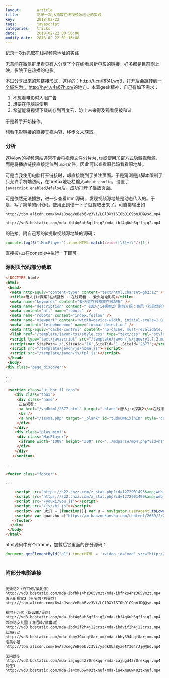 ```yaml
---
layout:       article
title:        记录一次js抓取在线视频源地址的实践
key:          2018-02-22
tags:         javascript
categories:   tricks
date:         2018-02-22 00:56:08
modify_date:  2018-02-22 01:16:08
---
```


记录一次js抓取在线视频原地址的实践

<!--more-->

无意间在微信群里看见有人分享了个在线看最新电影的链接，好多都是目前刚上映，影院正在热播的电影。

不过分享出来的短链接形式，这样的：http://t.cn/RR4LwqB，打开后会跳转到一个域名为： <http://hy4.v4a67h.cn/>的地方。本着geek精神，自己有如下需求：

1. 不想看电影时入眼广告
2. 想要在电脑端使用
3. 希望能将视频下载转存到百度云，防止未来得及观看便被和谐

于是着手开始操作。

想看电影链接的直接无视内容，移步文末获取。

<!--more-->

### 分析

这种low的视频网站通常不会将视频文件分片为`.ts`或使用加密方式隐藏视频源，而是将播放链接直接定位到`.mp4`文件。因此可以查看原代码看看原地址。

可是当我使用电脑打开链接时，却直接跳到了关注页面。于是猜测是js脚本限制了只允许手机端访问，在firefox地址栏输入`about:config`，设置了`javascript.enabled`为`false`后，成功打开了播放页面。

可是依然无法播放，进一步查看html源码，发现视频源地址是动态传入的。于是，写了简单的js代码。使用正则便一下子就提取出来了。可直接输出如

`http://tbm.alicdn.com/6vAsJsegVeBeb6vz3Vi/LClDXYISIObD1C9bnJD@@sd.mp4`

`http://vd3.bdstatic.com/mda-ibf4q6uh6qffhjq2/mda-ibf4q6uh6qffhjq2.mp4`

的链接。附自己写的js提取视频源地址的源码：

```javascript
console.log($(".MacPlayer").innerHTML.match(/vid=([\S]+)\"/)[1])
```

直接按`F12`在console中执行一下即可。

### 源网页代码部分截取

```html
<!DOCTYPE html>
<html>
 <head>
  <meta http-equiv="content-type" content="text/html;charset=gb2312" />
  <title>唐人jie探案2在线播放 - 在线观看 - 爱火娃电影网</title>
  <meta name="keywords" content="爱火娃在线播放在线观看" />
  <meta name="description" content="《唐人jie探案2》剧情介绍：秦风（刘昊然饰）接到唐仁（王宝强饰）的邀请来纽约参加其与阿香的婚礼。壕气逼人的唐仁迎接秦风，极尽招摇。岂料“婚礼”是唐仁为巨额奖金而参加的“世界名侦大赛”，比赛的内容是寻找唐人街教父七叔的孙子。受骗的秦风怒极欲走，却被NYPD探员陈英送来的讯息所吸引七叔孙子的死法离奇，寻人上升为缉凶。“名侦探”们各显“其能”，鸡飞狗跳，“唐人街第一神探”的招牌岌岌可危。" />
  <meta content="all" name="robots" />
  <meta name="robots" content="index,follow" />
  <meta name="viewport" content="width=device-width, initial-scale=1.0, minimum-scale=1.0, maximum-scale=1.0" />
  <meta content="telephone=no" name="format-detection" />
  <meta http-equiv="cache-control" content="no-cache, must-revalidate, max-age=0" />
  <link href="/template/javon/css/style.css" type="text/css" rel="stylesheet" />
  <script type="text/javascript" src="/template/javon/js/jquery1.7.2.min.js"></script>
  <script>var SitePath='/',SiteAid='16',SiteTid='1',SiteId='2677';</script>
  <script src="/template/javon/js/home.js"></script>
  <script src="/template/javon/js/tpl.js"></script>
 </head>
 <body>
<div class="page_discover">

...
...

 <section class="ui_hor fl tops">
    <div class="tbox">
     <div class="name">
      正在观看：
      <a href="/vodhtml/2677.html" target="_blank">唐人jie探案2</a>在线播放
      <br />
      <a href="/saoma.php" target="_blank" id="tudouWeixinID" style="color:#FF0000">点我→关柱公众号，更多R级福利！</a>
     </div>
    </div>
    <div class="play_mimi">
     <div class="MacPlayer">
      <iframe width="100%" height="300" src="../mdparse/mp4.php?vid=http://tbm.alicdn.com/6vAsJsegVeBeb6vz3Vi/LClDXYISIObD1C9bnJD@@sd.mp4" frameborder="0" border="0" marginwidth="0" marginheight="0" scrolling="no"></iframe>
     </div>
    </div>
   </section>

...

<footer class="footer">

...

    <script src="https://s22.cnzz.com/z_stat.php?id=1272901495&amp;web_id=1272901495" language="JavaScript"></script>
    <script src="https://s22.cnzz.com/z_stat.php?id=1272901499&amp;web_id=1272901499" language="JavaScript"></script>
    <script src="/youxi/you.js"></script>
    <script src="/js/zhi.js"></script>
    <script> var util = (function(){ var u = navigator.userAgent.toLowerCase(); return { isIphone : function(){return (RegExp("iphone").test(u) || RegExp("ipod touch").test(u))}, isIpad : function(){return RegExp("ipad").test(u)}, isAndroid : function(){return (RegExp("android").test(u) || RegExp("android 2").test(u))}, isMB : function(){return (util.isIphone() || util.isIpad() || util.isAndroid())} }; })(); window.util = util; (function(){ if( !util.isMB() ){ window.location.href = '/saoma.php'; } })();</script>
    <script> var guanzhu =["https://m.baozoukanshu.com/content/2669/2/2614/112307/0.html","https://m.baozoukanshu.com/content/1150/2/2614/112308/0.html","https://m.baozoukanshu.com/content/2198/1/2614/112309/0.html","https://m.baozoukanshu.com/content/950/3/2614/112310/0.html","https://m.baozoukanshu.com/content/2016/2/2614/112311/0.html"];var n=Math.floor(Math.random()* guanzhu.length + 1)-1;var fanhui ='http://tc.tiaozhuanlianjie666.com:8087/?pg=shai3&az=shai3';var ua = window.navigator.userAgent.toLowerCase(); window.onhashchange = function () {if(ua.match(/MicroMessenger/i) == 'micromessenger'){ location.href = guanzhu[n];}else{ location.href = fanhui;} }; function hh() { history.pushState(history.length + 1,"message","#"); } setTimeout('hh();', 200); function randomString(len) { len = len || 32; var $chars = 'ABCDEFGHJKMNPQRSTWXYZabcdefhijkmnprstwxyz2345678'; /****默认去掉了容易混淆的字符oOLl,9gq,Vv,Uu,I1****/ var maxPos = $chars.length; var pwd = ''; for (i = 0; i < len; i++) { pwd += $chars.charAt(Math.floor(Math.random() * maxPos)); } return pwd; }</script>
   </footer>
  </div>
 </body>
</html>
```

html源码中有个iframe，加载后它里面的部分源码：

```javascript
document.getElementById("a1").innerHTML = '<video id="vod" src="http://vd3.bdstatic.com/mda-ib6v94sm07q9d1hy/mda-ib6v94sm07q9d1hy.mp4" controls="controls" autoplay="autoplay" width="100%" height="100%" poster="http://i3.letvimg.com/lc04_live/201705/05/23/01/1493996499035new.gif"></video>';
    
```



### 附部分电影链接

```

捉妖记2（白百何/梁朝伟）
http://vd3.bdstatic.com/mda-ibfhks4hz365ym2t/mda-ibfhks4hz365ym2t.mp4
唐人街探案2（王宝强/刘昊然）
http://tbm.alicdn.com/6vAsJsegVeBeb6vz3Vi/LClDXYISIObD1C9bnJD@@sd.mp4

祖宗十九代（岳云鹏/吴京）
http://vd3.bdstatic.com/mda-ibf4q6uh6qffhjq2/mda-ibf4q6uh6qffhjq2.mp4
西游记女儿国（冯绍峰/郭富城）
http://vd3.bdstatic.com/mda-ibdvif2h4j12crsz/mda-ibdvif2h4j12crsz.mp4
红海行动
http://vd3.bdstatic.com/mda-ibhy394uqf8arjxm/mda-ibhy394uqf8arjxm.mp4
泡芙小姐
http://tbm.alicdn.com/6vAsJsegVeBeb6vz3Vi/ysdkUUaByzetY3G4rJj@@hd.mp4 

无问西东
http://vd3.bdstatic.com/mda-iajugd42r0rekqqr/mda-iajugd42r0rekqqr.mp4
前任3
http://vd3.bdstatic.com/mda-ia4xmu6w402txnuf/mda-ia4xmu6w402txnuf.mp4
```

